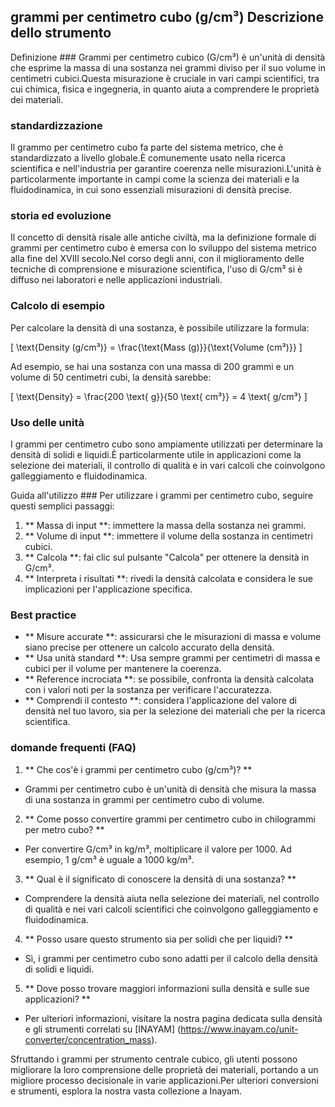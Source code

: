 ## grammi per centimetro cubo (g/cm³) Descrizione dello strumento

Definizione ###
Grammi per centimetro cubico (G/cm³) è un'unità di densità che esprime la massa di una sostanza nei grammi diviso per il suo volume in centimetri cubici.Questa misurazione è cruciale in vari campi scientifici, tra cui chimica, fisica e ingegneria, in quanto aiuta a comprendere le proprietà dei materiali.

### standardizzazione
Il grammo per centimetro cubo fa parte del sistema metrico, che è standardizzato a livello globale.È comunemente usato nella ricerca scientifica e nell'industria per garantire coerenza nelle misurazioni.L'unità è particolarmente importante in campi come la scienza dei materiali e la fluidodinamica, in cui sono essenziali misurazioni di densità precise.

### storia ed evoluzione
Il concetto di densità risale alle antiche civiltà, ma la definizione formale di grammi per centimetro cubo è emersa con lo sviluppo del sistema metrico alla fine del XVIII secolo.Nel corso degli anni, con il miglioramento delle tecniche di comprensione e misurazione scientifica, l'uso di G/cm³ si è diffuso nei laboratori e nelle applicazioni industriali.

### Calcolo di esempio
Per calcolare la densità di una sostanza, è possibile utilizzare la formula:

\[ \text{Density (g/cm³)} = \frac{\text{Mass (g)}}{\text{Volume (cm³)}} \]

Ad esempio, se hai una sostanza con una massa di 200 grammi e un volume di 50 centimetri cubi, la densità sarebbe:

\[ \text{Density} = \frac{200 \text{ g}}{50 \text{ cm³}} = 4 \text{ g/cm³} \]

### Uso delle unità
I grammi per centimetro cubo sono ampiamente utilizzati per determinare la densità di solidi e liquidi.È particolarmente utile in applicazioni come la selezione dei materiali, il controllo di qualità e in vari calcoli che coinvolgono galleggiamento e fluidodinamica.

Guida all'utilizzo ###
Per utilizzare i grammi per centimetro cubo, seguire questi semplici passaggi:
1. ** Massa di input **: immettere la massa della sostanza nei grammi.
2. ** Volume di input **: immettere il volume della sostanza in centimetri cubici.
3. ** Calcola **: fai clic sul pulsante "Calcola" per ottenere la densità in G/cm³.
4. ** Interpreta i risultati **: rivedi la densità calcolata e considera le sue implicazioni per l'applicazione specifica.

### Best practice
- ** Misure accurate **: assicurarsi che le misurazioni di massa e volume siano precise per ottenere un calcolo accurato della densità.
- ** Usa unità standard **: Usa sempre grammi per centimetri di massa e cubici per il volume per mantenere la coerenza.
- ** Reference incrociata **: se possibile, confronta la densità calcolata con i valori noti per la sostanza per verificare l'accuratezza.
- ** Comprendi il contesto **: considera l'applicazione del valore di densità nel tuo lavoro, sia per la selezione dei materiali che per la ricerca scientifica.

### domande frequenti (FAQ)

1. ** Che cos'è i grammi per centimetro cubo (g/cm³)? **
- Grammi per centimetro cubo è un'unità di densità che misura la massa di una sostanza in grammi per centimetro cubo di volume.

2. ** Come posso convertire grammi per centimetro cubo in chilogrammi per metro cubo? **
- Per convertire G/cm³ in kg/m³, moltiplicare il valore per 1000. Ad esempio, 1 g/cm³ è uguale a 1000 kg/m³.

3. ** Qual è il significato di conoscere la densità di una sostanza? **
- Comprendere la densità aiuta nella selezione dei materiali, nel controllo di qualità e nei vari calcoli scientifici che coinvolgono galleggiamento e fluidodinamica.

4. ** Posso usare questo strumento sia per solidi che per liquidi? **
- Sì, i grammi per centimetro cubo sono adatti per il calcolo della densità di solidi e liquidi.

5. ** Dove posso trovare maggiori informazioni sulla densità e sulle sue applicazioni? **
- Per ulteriori informazioni, visitare la nostra pagina dedicata sulla densità e gli strumenti correlati su [INAYAM] (https://www.inayam.co/unit-converter/concentration_mass).

Sfruttando i grammi per strumento centrale cubico, gli utenti possono migliorare la loro comprensione delle proprietà dei materiali, portando a un migliore processo decisionale in varie applicazioni.Per ulteriori conversioni e strumenti, esplora la nostra vasta collezione a Inayam.